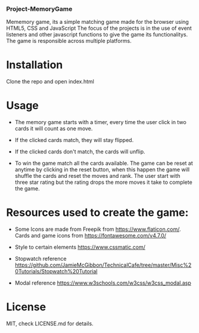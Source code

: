 ### Project-MemoryGame

Mememory game, its a simple matching game made for the browser using HTML5, CSS and JavaScript The focus of the projects is in the use of event listeners and other javascript functions to give the game its functionalitys. The game is responsible across multiple platforms. 

# Installation

Clone the repo and open index.html 

# Usage

- The memory game starts with a timer, every time the user click in two cards it will count as one move.

- If the clicked cards match, they will stay flipped.

- If the clicked cards don't match, the cards will unflip.

- To win the game match all the cards available. The game can be reset at anytime by clicking in the reset button, when this happen
the game will shuffle the cards and reset the moves and rank. The user start with three star rating but the rating drops the more moves it take to complete the game.

# Resources used to create the game:

- Some Icons are made from Freepik from https://www.flaticon.com/. Cards and game icons from https://fontawesome.com/v4.7.0/
  
- Style to certain elements
  https://www.cssmatic.com/
  
- Stopwatch reference
  https://github.com/JamieMcGibbon/TechnicalCafe/tree/master/Misc%20Tutorials/Stopwatch%20Tutorial
  
- Modal reference
  https://www.w3schools.com/w3css/w3css_modal.asp


# License
MIT, check LICENSE.md for details.
